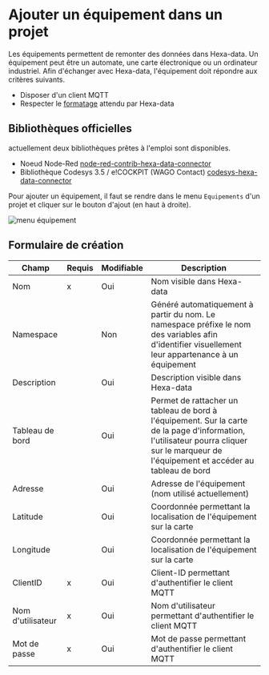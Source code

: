 # Ajouter un équipement dans un projet

Les équipements permettent de remonter des données dans Hexa-data. Un équipement peut être un automate, une carte électronique ou un ordinateur industriel. Afin d'échanger avec Hexa-data, l'équipement doit répondre aux critères suivants.

* Disposer d'un client MQTT
* Respecter le [formatage](./formatMqtt.md) attendu par Hexa-data

## Bibliothèques officielles

actuellement deux bibliothèques prêtes à l'emploi sont disponibles.

* Noeud Node-Red [node-red-contrib-hexa-data-connector](https://flows.nodered.org/node/@hexa-ai/node-red-contrib-hexa-data-connector)
* Bibliothèque Codesys 3.5 / e!COCKPIT (WAGO Contact) [codesys-hexa-data-connector](https://gitlab.com/julien.talbourdet/codesys-hexa-data-connector/-/package_files/48640460/download)




Pour ajouter un équipement, il faut se rendre dans le menu ```Equipements``` d'un projet et cliquer sur le bouton d'ajout (en haut à droite).

![menu équipement](./_medias/ajoutEquipement.gif)

## Formulaire de création

| Champ             | Requis | Modifiable | Description                                                                                                                                                                              |
|-------------------|--------|------------|------------------------------------------------------------------------------------------------------------------------------------------------------------------------------------------|
| Nom               | x      | Oui        | Nom visible dans Hexa-data                                                                                                                                                               |
| Namespace         |        | Non        | Généré automatiquement à partir du nom. Le namespace préfixe le nom des variables afin d'identifier visuellement leur appartenance à un équipement                                         |
| Description       |        | Oui        | Description visible dans Hexa-data                                                                                                                                                       |
| Tableau de bord   |        | Oui        | Permet de rattacher un tableau de bord à l'équipement. Sur la carte de la page d'information, l'utilisateur pourra cliquer sur le marqueur de l'équipement et accéder au tableau de bord |
| Adresse           |        | Oui        | Adresse de l'équipement (nom utilisé actuellement)                                                                                                                               |
| Latitude          |        | Oui        | Coordonnée permettant la localisation de l'équipement sur la carte                                                                                                                        |
| Longitude         |        | Oui        | Coordonnée permettant la localisation de l'équipement sur la carte                                                                                                                        |
| ClientID          | x      | Oui        | Client-ID permettant d'authentifier le client MQTT                                                                                                                                       |
| Nom d'utilisateur | x      | Oui        | Nom d'utilisateur permettant d'authentifier le client MQTT                                                                                                                               |
| Mot de passe      | x      | Oui        | Mot de passe permettant d'authentifier le client MQTT                                                                                                                                    |
